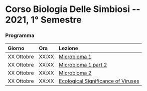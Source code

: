 # Corso Biologia Delle Simbiosi -- 2021, 1° Semestre

### Programma

| Giorno | Ora | Lezione|
|:---|:---|:---|
|XX Ottobre|XX:XX|[Microbioma 1](https://mchiapello.github.io/2021-1S-BiologiaInterazioni/Lesson1.html)|
|XX Ottobre|XX:XX|[Microbioma 1 part 2](https://mchiapello.github.io/2021-1S-BiologiaInterazioni/Lesson1-bis.html)|
|XX Ottobre|XX:XX|[Microbioma 2](https://mchiapello.github.io/2021-1S-BiologiaInterazioni/Lesson2.html)|
|XX Ottobre|XX:XX|[Ecological Significance of Viruses](https://mchiapello.github.io/2021-1S-BiologiaInterazioni/Lesson3.html)|
